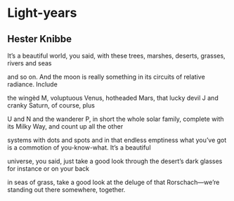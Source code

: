 # Light-years
## Hester Knibbe
It’s a beautiful world, you said,
with these trees, marshes, deserts,
grasses, rivers and seas

and so on. And the moon is really something
in its circuits
of relative radiance. Include

the wingèd M, voluptuous
Venus, hotheaded Mars, that lucky devil
J and cranky Saturn, of course, plus

U and N and the wanderer P, in short
the whole solar family, complete with its
Milky Way, and count up all the other

systems with dots and spots and in
that endless emptiness what you’ve got
is a commotion of you-know-what. It’s a beautiful

universe, you said, just take a good look
through the desert’s dark glasses
for instance or on your back

in seas of grass, take a good look
at the deluge of that Rorschach—we’re standing out there
somewhere, together.